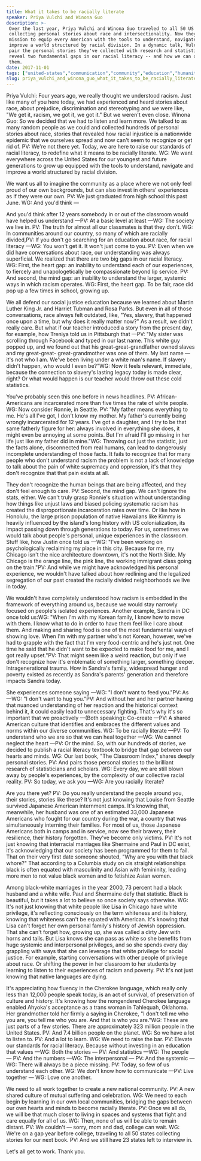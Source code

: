 ```yaml
---
title: What it takes to be racially literate
speaker: Priya Vulchi and Winona Guo
description: >-
 Over the last year, Priya Vulchi and Winona Guo traveled to all 50 US states,
 collecting personal stories about race and intersectionality. Now they're on a
 mission to equip every American with the tools to understand, navigate and
 improve a world structured by racial division. In a dynamic talk, Vulchi and Guo
 pair the personal stories they've collected with research and statistics to
 reveal two fundamental gaps in our racial literacy -- and how we can overcome
 them.
date: 2017-11-01
tags: ["united-states","communication","community","education","humanity","race","leadership","social-change","society","inequality"]
slug: priya_vulchi_and_winona_guo_what_it_takes_to_be_racially_literate
---
```


Priya Vulchi: Four years ago, we really thought we understood racism. Just like many of
you here today, we had experienced and heard stories about race, about prejudice,
discrimination and stereotyping and we were like, "We get it, racism, we got it, we got
it." But we weren't even close. Winona Guo: So we decided that we had to listen and learn
more. We talked to as many random people as we could and collected hundreds of personal
stories about race, stories that revealed how racial injustice is a nationwide epidemic
that we ourselves spread and now can't seem to recognize or get rid of. PV: We're not there
yet. Today, we are here to raise our standards of racial literacy, to redefine what it
means to be racially literate. WG: We want everywhere across the United States for our
youngest and future generations to grow up equipped with the tools to understand, navigate
and improve a world structured by racial division.

We want us all to imagine the community as a place where we not only feel proud of our own
backgrounds, but can also invest in others' experiences as if they were our own. PV: We
just graduated from high school this past June. WG: And you'd think —

And you'd think after 12 years somebody in or out of the classroom would have helped us
understand —PV: At a basic level at least —WG: The society we live in. PV: The truth for
almost all our classmates is that they don't. WG: In communities around our country, so
many of which are racially divided,PV: If you don't go searching for an education about
race, for racial literacy —WG: You won't get it. It won't just come to you. PV: Even when
we did have conversations about race, our understanding was always superficial. We
realized that there are two big gaps in our racial literacy. WG: First, the heart gap: an
inability to understand each of our experiences, to fiercely and unapologetically be
compassionate beyond lip service. PV: And second, the mind gap: an inability to understand
the larger, systemic ways in which racism operates. WG: First, the heart gap. To be fair,
race did pop up a few times in school, growing up.

We all defend our social justice education because we learned about Martin Luther King Jr.
and Harriet Tubman and Rosa Parks. But even in all of those conversations, race always
felt outdated, like, "Yes, slavery, that happened once upon a time, but why does it really
matter now?" As a result, we didn't really care. But what if our teacher introduced a
story from the present day, for example, how Treniya told us in Pittsburgh that —PV: "My
sister was scrolling through Facebook and typed in our last name. This white guy popped
up, and we found out that his great-great-grandfather owned slaves and my great-great-
great-grandmother was one of them. My last name — it's not who I am. We've been living
under a white man's name. If slavery didn't happen, who would I even be?"WG: Now it feels
relevant, immediate, because the connection to slavery's lasting legacy today is made
clear, right? Or what would happen is our teacher would throw out these cold
statistics.

You've probably seen this one before in news headlines. PV: African-Americans are
incarcerated more than five times the rate of white people. WG: Now consider Ronnie, in
Seattle. PV: "My father means everything to me. He's all I've got, I don't know my mother.
My father's currently being wrongly incarcerated for 12 years. I've got a daughter, and I
try to be that same fatherly figure for her: always involved in everything she does, it
might even be annoying at some points. But I'm afraid I'll go missing in her life just
like my father did in mine."WG: Throwing out just the statistic, just the facts alone,
disconnected from real humans, can lead to dangerously incomplete understanding of those
facts. It fails to recognize that for many people who don't understand racism the problem
is not a lack of knowledge to talk about the pain of white supremacy and oppression, it's
that they don't recognize that that pain exists at all.

They don't recognize the human beings that are being affected, and they don't feel enough
to care. PV: Second, the mind gap. We can't ignore the stats, either. We can't truly grasp
Ronnie's situation without understanding how things like unjust laws and biased policing
systematic racism has created the disproportionate incarceration rates over time. Or like
how in Honolulu, the large prison population of native Hawaiians like Kimmy is heavily
influenced by the island's long history with US colonialization, its impact passing down
through generations to today. For us, sometimes we would talk about people's personal,
unique experiences in the classroom. Stuff like, how Justin once told us —WG: "I've been
working on psychologically reclaiming my place in this city. Because for me, my Chicago
isn't the nice architecture downtown, it's not the North Side. My Chicago is the orange
line, the pink line, the working immigrant class going on the train."PV: And while we
might have acknowledged his personal experience, we wouldn't have talked about how
redlining and the legalized segregation of our past created the racially divided
neighborhoods we live in today.

We wouldn't have completely understood how racism is embedded in the framework of
everything around us, because we would stay narrowly focused on people's isolated
experiences. Another example, Sandra in DC once told us:WG: "When I'm with my Korean
family, I know how to move with them. I know what to do in order to have them feel like I
care about them. And making and sharing food is one of the most fundamental ways of
showing love. When I'm with my partner who's not Korean, however, we've had to grapple
with the fact that I'm very food-centric and he's just not. One time he said that he
didn't want to be expected to make food for me, and I got really upset."PV: That might
seem like a weird reaction, but only if we don't recognize how it's emblematic of
something larger, something deeper. Intragenerational trauma. How in Sandra's family,
widespread hunger and poverty existed as recently as Sandra's parents' generation and
therefore impacts Sandra today.

She experiences someone saying —WG: "I don't want to feed you."PV: As —WG: "I don't want
to hug you."PV: And without her and her partner having that nuanced understanding of her
reaction and the historical context behind it, it could easily lead to unnecessary
fighting. That's why it's so important that we proactively —(Both speaking): Co-create
—PV: A shared American culture that identifies and embraces the different values and norms
within our diverse communities. WG: To be racially literate —PV: To understand who we are
so that we can heal together —WG: We cannot neglect the heart —PV: Or the mind. So, with
our hundreds of stories, we decided to publish a racial literacy textbook to bridge that
gap between our hearts and minds. WG: Our last book, "The Classroom Index," shares deeply
personal stories. PV: And pairs those personal stories to the brilliant research of
statisticians and scholars. WG: Every day, we are still blown away by people's experiences,
by the complexity of our collective racial reality. PV: So today, we ask you —WG: Are you
racially literate?

Are you there yet? PV: Do you really understand the people around you, their stories,
stories like these? It's not just knowing that Louise from Seattle survived Japanese
American internment camps. It's knowing that, meanwhile, her husband was one of an
estimated 33,000 Japanese Americans who fought for our country during the war, a country
that was simultaneously interning their families. For most of us, those Japanese Americans
both in camps and in service, now see their bravery, their resilience, their history
forgotten. They've become only victims. PV: It's not just knowing that interracial
marriages like Shermaine and Paul in DC exist, it's acknowledging that our society has
been programmed for them to fail. That on their very first date someone shouted, "Why are
you with that black whore?" That according to a Columbia study on cis straight
relationships black is often equated with masculinity and Asian with femininity, leading
more men to not value black women and to fetishize Asian women.

Among black-white marriages in the year 2000, 73 percent had a black husband and a white
wife. Paul and Shermaine defy that statistic. Black is beautiful, but it takes a lot to
believe so once society says otherwise. WG: It's not just knowing that white people like
Lisa in Chicago have white privilege, it's reflecting consciously on the term whiteness
and its history, knowing that whiteness can't be equated with American. It's knowing that
Lisa can't forget her own personal family's history of Jewish oppression. That she can't
forget how, growing up, she was called a dirty Jew with horns and tails. But Lisa knows
she can pass as white so she benefits from huge systemic and interpersonal privileges, and
so she spends every day grappling with ways that she can leverage that white privilege for
social justice. For example, starting conversations with other people of privilege about
race. Or shifting the power in her classroom to her students by learning to listen to
their experiences of racism and poverty. PV: It's not just knowing that native languages
are dying.

It's appreciating how fluency in the Cherokee language, which really only less than 12,000
people speak today, is an act of survival, of preservation of culture and history. It's
knowing how the nongendered Cherokee language enabled Ahyoka's acceptance as a trans woman
in Tahlequah, Oklahoma. Her grandmother told her firmly a saying in Cherokee, "I don't
tell me who you are, you tell me who you are. And that is who you are."WG: These are just
parts of a few stories. There are approximately 323 million people in the United
States. PV: And 7.4 billion people on the planet. WG: So we have a lot to listen to. PV: And
a lot to learn. WG: We need to raise the bar. PV: Elevate our standards for racial literacy.
Because without investing in an education that values —WG: Both the stories — PV: And
statistics —WG: The people — PV: And the numbers —WG: The interpersonal — PV: And the
systemic —WG: There will always be a piece missing. PV: Today, so few of us understand each
other. WG: We don't know how to communicate —PV: Live together — WG: Love one
another.

We need to all work together to create a new national community. PV: A new shared culture
of mutual suffering and celebration. WG: We need to each begin by learning in our own local
communities, bridging the gaps between our own hearts and minds to become racially
literate. PV: Once we all do, we will be that much closer to living in spaces and systems
that fight and care equally for all of us. WG: Then, none of us will be able to remain
distant. PV: We couldn't — sorry, mom and dad, college can wait. WG: We're on a gap year
before college, traveling to all 50 states collecting stories for our next book. PV: And we
still have 23 states left to interview in.

Let's all get to work. Thank you.

<!--
ad_duration=3.33
comment_count=66
event="TEDWomen 2017"
external_start_time=0
has_talk_citation=0
intro_duration=11.82
is_subtitle_required="False"
is_talk_featured="True"
language="en"
language_swap="False"
native_language="en"
number_of_related_talks=6
number_of_speakers=2
number_of_subtitled_videos=13
number_of_tags=10
number_of_talk_download_languages=13
number_of_talk_more_resources=1
number_of_talk_recommendations=0
number_of_talks_take_actions=4
post_ad_duration=0.83
published_timestamp="2018-05-07 14:53:31"
recording_date="2017-11-01"
speaker_description="Social entrepreneur, student activist"
speaker_is_published=1
speaker_name="Priya Vulchi and Winona Guo"
talk_name="What it takes to be racially literate"
talks_tags=["united-states","communication","community","education","humanity","race","leadership","social-change","society","inequality"]
url_audio="https://download.ted.com/talks/PriyaVulchiandWinonaGuo_2017W.mp3?apikey=acme-roadrunner"
url_photo_speaker="https://pe.tedcdn.com/images/ted/26efb8632cd93cd9e20b717fe4c0b4bbafc03206_254x191.jpg"
url_photo_talk="https://s3.amazonaws.com/talkstar-photos/uploads/2207f5c1-9b7d-426d-a464-615083a85778/PriyaVulchiandWinonaGuo_2017W-embed.jpg"
url_webpage="https://www.ted.com/talks/priya_vulchi_and_winona_guo_what_it_takes_to_be_racially_literate"
video_type_name="TED Stage Talk"
-->